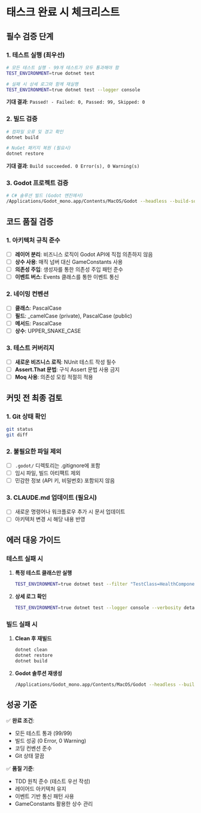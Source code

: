 # 태스크 완료 시 체크리스트

## 필수 검증 단계

### 1. 테스트 실행 (최우선)
```bash
# 모든 테스트 실행 - 99개 테스트가 모두 통과해야 함
TEST_ENVIRONMENT=true dotnet test

# 실패 시 상세 로그와 함께 재실행
TEST_ENVIRONMENT=true dotnet test --logger console
```

**기대 결과**: `Passed! - Failed: 0, Passed: 99, Skipped: 0`

### 2. 빌드 검증
```bash
# 컴파일 오류 및 경고 확인
dotnet build

# NuGet 패키지 복원 (필요시)
dotnet restore
```

**기대 결과**: `Build succeeded. 0 Error(s), 0 Warning(s)`

### 3. Godot 프로젝트 검증
```bash
# C# 솔루션 빌드 (Godot 엔진에서)
/Applications/Godot_mono.app/Contents/MacOS/Godot --headless --build-solutions
```

## 코드 품질 검증

### 1. 아키텍처 규칙 준수
- [ ] **레이어 분리**: 비즈니스 로직이 Godot API에 직접 의존하지 않음
- [ ] **상수 사용**: 매직 넘버 대신 GameConstants 사용
- [ ] **의존성 주입**: 생성자를 통한 의존성 주입 패턴 준수
- [ ] **이벤트 버스**: Events 클래스를 통한 이벤트 통신

### 2. 네이밍 컨벤션
- [ ] **클래스**: PascalCase
- [ ] **필드**: _camelCase (private), PascalCase (public)
- [ ] **메서드**: PascalCase
- [ ] **상수**: UPPER_SNAKE_CASE

### 3. 테스트 커버리지
- [ ] **새로운 비즈니스 로직**: NUnit 테스트 작성 필수
- [ ] **Assert.That 문법**: 구식 Assert 문법 사용 금지
- [ ] **Moq 사용**: 의존성 모킹 적절히 적용

## 커밋 전 최종 검토

### 1. Git 상태 확인
```bash
git status
git diff
```

### 2. 불필요한 파일 제외
- [ ] `.godot/` 디렉토리는 .gitignore에 포함
- [ ] 임시 파일, 빌드 아티팩트 제외
- [ ] 민감한 정보 (API 키, 비밀번호) 포함되지 않음

### 3. CLAUDE.md 업데이트 (필요시)
- [ ] 새로운 명령어나 워크플로우 추가 시 문서 업데이트
- [ ] 아키텍처 변경 시 해당 내용 반영

## 에러 대응 가이드

### 테스트 실패 시
1. **특정 테스트 클래스만 실행**
   ```bash
   TEST_ENVIRONMENT=true dotnet test --filter "TestClass=HealthComponentTests"
   ```

2. **상세 로그 확인**
   ```bash
   TEST_ENVIRONMENT=true dotnet test --logger console --verbosity detailed
   ```

### 빌드 실패 시
1. **Clean 후 재빌드**
   ```bash
   dotnet clean
   dotnet restore
   dotnet build
   ```

2. **Godot 솔루션 재생성**
   ```bash
   /Applications/Godot_mono.app/Contents/MacOS/Godot --headless --build-solutions
   ```

## 성공 기준

✅ **완료 조건**:
- 모든 테스트 통과 (99/99)
- 빌드 성공 (0 Error, 0 Warning)
- 코딩 컨벤션 준수
- Git 상태 깔끔

✅ **품질 기준**:
- TDD 원칙 준수 (테스트 우선 작성)
- 레이어드 아키텍처 유지
- 이벤트 기반 통신 패턴 사용
- GameConstants 활용한 상수 관리